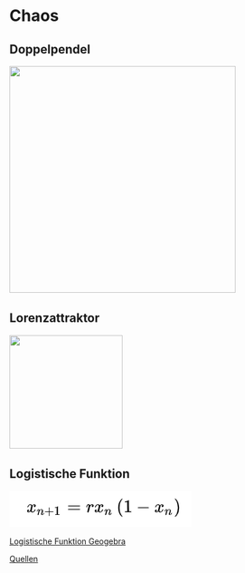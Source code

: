 # Chaos


## Doppelpendel
 <img src="https://thumbs.gfycat.com/FlickeringMixedAmericanbulldog-small.gif" width="400" height="400"/>
 
## Lorenzattraktor
<img src="https://thumbs.gfycat.com/PlushCelebratedKronosaurus-size_restricted.gif" width="200" height="200"/> 


## Logistische Funktion 
![alt](logostic_map.png)

[Logistische Funktion Geogebra](https://www.geogebra.org/m/mbznmn6k)








[Quellen](Quellennachweis.pdf)
